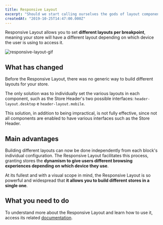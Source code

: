 ```yaml
---
title: Responsive Layout
excerpt: "Should we start calling ourselves the gods of layout components? The Responsive Layout allows different layouts per breakpoint! It is so awesome and versatile that you'll think it's really godlike."
createdAt: "2019-10-25T14:47:00.000Z"
---
```


Responsive Layout allows you to set **different layouts per breakpoint**, meaning your store will have a different layout  depending on which device the user is using to access it. 

![responsive-layout-gif](https://user-images.githubusercontent.com/52087100/67564308-102a2d80-f6f9-11e9-9fcd-f3c0ea345c13.gif)

## What has changed

Before the Responsive Layout, there was no generic way to build different layouts for your store.

The only solution was to individually set the various layouts in each component, such as the Store Header's two possible interfaces: `header-layout.desktop` e `header-layout.mobile`. 

This solution, in addition to being impractical, is not fully effective, since not all components are enabled to have various interfaces such as the Store Header. 

## Main advantages 

Building different layouts can now be done independently from each block's individual configuration. The Responsive Layout 
facilitates this process, granting stores the **dynamism to give users different browsing experiences depending on which device they use**. 

At its fullest and with a visual scope in mind, the Responsive Layout is so powerful and widespread that **it allows you to build different stores in a single one**.

## What you need to do 

To understand more about the Responsive Layout and learn how to use it, access its related [documentation](https://vtex.io/docs/app/vtex.responsive-layout).
